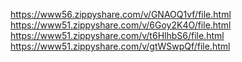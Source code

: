 https://www56.zippyshare.com/v/GNAOQ1vf/file.html
https://www51.zippyshare.com/v/6Goy2K4O/file.html
https://www51.zippyshare.com/v/t6HlhbS6/file.html
https://www51.zippyshare.com/v/gtWSwpQf/file.html
